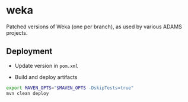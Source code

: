 # weka
Patched versions of Weka (one per branch), as used by various ADAMS projects.

## Deployment

* Update version in `pom.xml`

* Build and deploy artifacts
  
```bash
export MAVEN_OPTS="$MAVEN_OPTS -DskipTests=true"
mvn clean deploy
```
